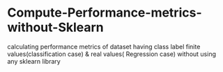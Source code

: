 # Compute-Performance-metrics-without-Sklearn
calculating performance metrics of dataset having class label finite values(classification case) &amp; real values( Regression case) without using any sklearn library
